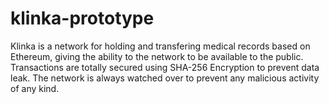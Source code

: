 # klinka-prototype
 Klinka is a network for holding and transfering medical records based on Ethereum, giving the ability to the network to be available to the public. Transactions are totally secured using SHA-256 Encryption to prevent data leak. The network is always watched over to prevent any malicious activity of any kind.
